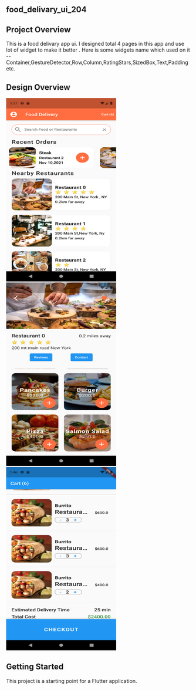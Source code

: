 ## food_delivary_ui_204

## Project Overview
This is a food delivary app ui. I designed total 4 pages in this app and use lot of 
widget to make it better . Here is some widgets name which used on it --
Container,GestureDetector,Row,Column,RatingStars,SizedBox,Text,Padding etc.



## Design Overview
<img src="https://raw.githubusercontent.com/Sifuln/fooddelivary_ui_204/main/home.png" alt="Design 1" style="max-width: 100%;" width="300px" height="500px">
<img src="https://raw.githubusercontent.com/Sifuln/fooddelivary_ui_204/main/food_item.png" alt="Design 1" style="max-width: 100%;" width="300px" height="500px">
<img src="https://raw.githubusercontent.com/Sifuln/fooddelivary_ui_204/main/cart_list.png" alt="Design 1" style="max-width: 100%;" width="300px" height="500px">


## Getting Started

This project is a starting point for a Flutter application.



